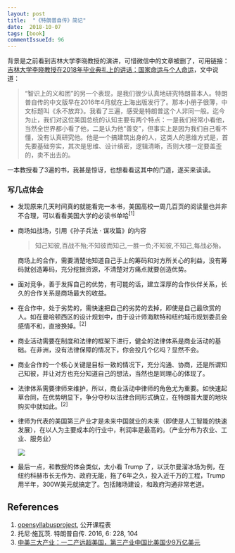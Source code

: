 ```yaml
---
layout: post
title:  "《特朗普自传》简记"
date:  2018-10-07
tags: [book]
commentIssueId: 96
---
```




背景是之前看到吉林大学李晓教授的演讲，可惜微信中的文章被删了，可用链接：[吉林大学李晓教授在2018年毕业典礼上的讲话：国家命运与个人命运](https://www.huxiu.com/article/250627.html)，文中说道：
> “智识上的义和团”的另一个表现，是我们很少认真地研究特朗普本人。特朗普自传的中文版早在2016年4月就在上海出版发行了。那本小册子很薄，中文标题叫《永不放弃》。我看了三遍，感受是特朗普这个人非同一般。迄今为止，我们对这位美国总统的认知主要有两个特点：一是我们经常小看他，当然全世界都小看了他，二是认为他“善变”，但事实上是因为我们自己看不懂，没有认真研究他。他是一个搞建筑出身的人，这类人的思维方式是，首先要基础夯实，其次是思维、设计缜密，逻辑清晰，否则大楼一定要盖歪的，卖不出去的。

一本教授看了3遍的书，我甚是惊讶，也想看看这其中的门道，遂买来读读。



### 写几点体会

* 发现原来几天时间真的就能看完一本书，美国高校一周几百页的阅读量也并非不合理，可以看看美国大学的必读书单哈<sup>[1]</sup>

* 商场如战场，引用《孙子兵法 · 谋攻篇》的内容

  > 知己知彼,百战不殆;不知彼而知己,一胜一负;不知彼,不知己,每战必殆。

  商场上的合作，需要清楚地知道自己手上的筹码和对方所关心的利益，没有筹码就创造筹码，充分挖掘资源，不清楚对方痛点就要创造优势。

* 面对竞争，善于发挥自己的优势，有可能的话，建立深厚的合作伙伴关系，长久的合作关系是商场最大的收益。

* 在合作中，处于劣势的，需快速把自己的劣势的去掉，即使是自己最欣赏的人。如在曼哈顿西区的设计规划中，由于设计师海默特和纽约城市规划委员会感情不和，直接换掉。<sup>[2]</sup>

* 商业活动需要在制度和法律的框架下进行，健全的法律体系是商业活动的基础。在非洲，没有法律保障的情况下，你会投几个亿吗？显然不会。

* 商业合作的一个核心关键是目标一致的情况下，充分沟通、协商，还是所谓知己知彼，并让对方也充分知道自己的想法，当然也是同理心的体现了。

* 法律体系需要律师来维护，所以，商业活动中律师的角色尤为重要。如快速起草合同，在优势明显下，争分夺秒以法律合同形式确立，在特朗普大厦的地块购买中就如此。<sup>[2]</sup>

* 律师为代表的美国第三产业才是未来中国就业的未来（即使是人工智能的快速发展），在以人为主要成本的行业中，利润率是最高的。（产业分布为农业、工业、服务业）

  ![](https://user-images.githubusercontent.com/7157346/46580925-03d92100-ca61-11e8-9d70-d8367a595b0f.jpeg)

* 最后一点，和教授的体会类似，太小看 Trump 了，以沃尔曼溜冰场为例，在纽约科赫市长无作为、政府无能，拖了6年之久，投入近千万的工程，Trump 用半年，300W美元就搞定了。包括赌场建设，和政府沟通非常老道。




## References

1. [opensyllabusproject](http://explorer.opensyllabusproject.org/), 公开课程表
2. 托尼·施瓦茨. 特朗普自传. 2016, 6: 228, 104
3. [中美三大产业：一二产远超美国，第三产业中国比美国少9万亿美元](https://baijiahao.baidu.com/s?id=1602246966718599890&wfr=spider&for=pc)